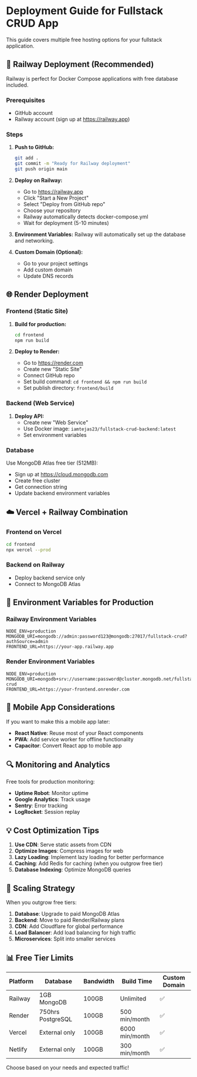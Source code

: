 # Deployment Guide for Fullstack CRUD App

This guide covers multiple free hosting options for your fullstack application.

## 🚀 Railway Deployment (Recommended)

Railway is perfect for Docker Compose applications with free database included.

### Prerequisites
- GitHub account
- Railway account (sign up at https://railway.app)

### Steps
1. **Push to GitHub:**
   ```bash
   git add .
   git commit -m "Ready for Railway deployment"
   git push origin main
   ```

2. **Deploy on Railway:**
   - Go to https://railway.app
   - Click "Start a New Project"
   - Select "Deploy from GitHub repo"
   - Choose your repository
   - Railway automatically detects docker-compose.yml
   - Wait for deployment (5-10 minutes)

3. **Environment Variables:**
   Railway will automatically set up the database and networking.

4. **Custom Domain (Optional):**
   - Go to your project settings
   - Add custom domain
   - Update DNS records

## 🌐 Render Deployment

### Frontend (Static Site)
1. **Build for production:**
   ```bash
   cd frontend
   npm run build
   ```

2. **Deploy to Render:**
   - Go to https://render.com
   - Create new "Static Site"
   - Connect GitHub repo
   - Set build command: `cd frontend && npm run build`
   - Set publish directory: `frontend/build`

### Backend (Web Service)
1. **Deploy API:**
   - Create new "Web Service"
   - Use Docker image: `iamtejas23/fullstack-crud-backend:latest`
   - Set environment variables

### Database
Use MongoDB Atlas free tier (512MB):
- Sign up at https://cloud.mongodb.com
- Create free cluster
- Get connection string
- Update backend environment variables

## ☁️ Vercel + Railway Combination

### Frontend on Vercel
```bash
cd frontend
npx vercel --prod
```

### Backend on Railway
- Deploy backend service only
- Connect to MongoDB Atlas

## 🔧 Environment Variables for Production

### Railway Environment Variables
```env
NODE_ENV=production
MONGODB_URI=mongodb://admin:password123@mongodb:27017/fullstack-crud?authSource=admin
FRONTEND_URL=https://your-app.railway.app
```

### Render Environment Variables
```env
NODE_ENV=production
MONGODB_URI=mongodb+srv://username:password@cluster.mongodb.net/fullstack-crud
FRONTEND_URL=https://your-frontend.onrender.com
```

## 📱 Mobile App Considerations

If you want to make this a mobile app later:
- **React Native**: Reuse most of your React components
- **PWA**: Add service worker for offline functionality
- **Capacitor**: Convert React app to mobile app

## 🔍 Monitoring and Analytics

Free tools for production monitoring:
- **Uptime Robot**: Monitor uptime
- **Google Analytics**: Track usage
- **Sentry**: Error tracking
- **LogRocket**: Session replay

## 💡 Cost Optimization Tips

1. **Use CDN**: Serve static assets from CDN
2. **Optimize Images**: Compress images for web
3. **Lazy Loading**: Implement lazy loading for better performance
4. **Caching**: Add Redis for caching (when you outgrow free tier)
5. **Database Indexing**: Optimize MongoDB queries

## 🚀 Scaling Strategy

When you outgrow free tiers:
1. **Database**: Upgrade to paid MongoDB Atlas
2. **Backend**: Move to paid Render/Railway plans
3. **CDN**: Add Cloudflare for global performance
4. **Load Balancer**: Add load balancing for high traffic
5. **Microservices**: Split into smaller services

## 📊 Free Tier Limits

| Platform | Database | Bandwidth | Build Time | Custom Domain |
|----------|----------|-----------|------------|---------------|
| Railway | 1GB MongoDB | 100GB | Unlimited | ✅ |
| Render | 750hrs PostgreSQL | 100GB | 500 min/month | ✅ |
| Vercel | External only | 100GB | 6000 min/month | ✅ |
| Netlify | External only | 100GB | 300 min/month | ✅ |

Choose based on your needs and expected traffic!
